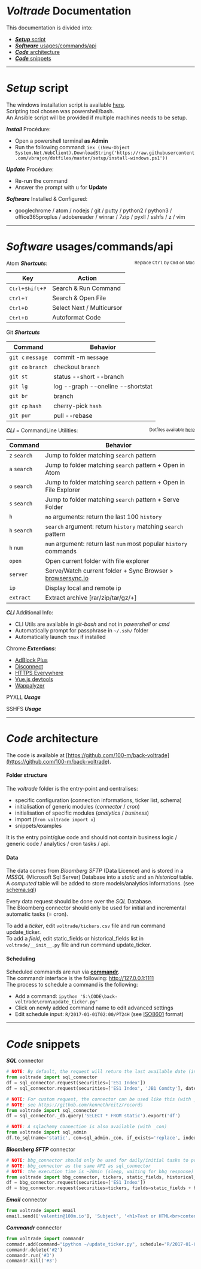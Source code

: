 # *Voltrade* Documentation

This documentation is divided into:
- <a href="#-setup-script" target="_self">***Setup*** script</a>
- <a href="#-software-usages-commands-api" target="_self">***Software*** usages/commands/api</a>
- <a href="#-code-architecture" target="_self">***Code*** architecture</a>
- <a href="#-code-snippets" target="_self">***Code*** snippets</a>

---

# ***Setup*** script

The windows installation script is available [here](https://github.com/vbrajon/dotfiles/blob/master/setup/install-windows.ps1).  
Scripting tool chosen was powershell/bash.  
An Ansible script will be provided if multiple machines needs to be setup.

***Install*** Procédure:
- Open a powershell terminal **as Admin**
- Run the following command:
  `iex ((New-Object System.Net.WebClient).DownloadString('https://raw.githubusercontent.com/vbrajon/dotfiles/master/setup/install-windows.ps1'))`

***Update*** Procédure:
- Re-run the command
- Answer the prompt with <kbd>u</kbd> for **Update**

***Software*** Installed & Configured:
- googlechrome / atom / nodejs / git / putty / python2 / python3 / office365proplus / adobereader / winrar / 7zip / pyxll / sshfs / z / vim

---

# ***Software*** usages/commands/api

Atom ***Shortcuts***:<small style="float: right;">Replace <kbd>Ctrl</kbd> by <kbd>Cmd</kbd> on Mac</small>

Key | Action
--- | ---
<kbd>Ctrl</kbd>+<kbd>Shift</kbd>+<kbd>P</kbd> | Search & Run Command
<kbd>Ctrl</kbd>+<kbd>T</kbd> | Search & Open File
<kbd>Ctrl</kbd>+<kbd>D</kbd> | Select Next / Multicursor
<kbd>Ctrl</kbd>+<kbd>B</kbd> | Autoformat Code

Git ***Shortcuts***

Command | Behavior
--- | ---
`git c` `message` | commit -m `message`
`git co` `branch` | checkout `branch`
`git st` | status --short --branch
`git lg` | log --graph --oneline --shortstat
`git br` | branch
`git cp` `hash` | cherry-pick `hash`
`git pur` | pull --rebase

***CLI*** = CommandLine Utilities: <small style="float: right;">Dotfiles available [here](https://github.com/vbrajon/dotfiles)</small>

Command | Behavior
--- | ---
`z` `search` | Jump to folder matching `search` pattern
`a` `search` | Jump to folder matching `search` pattern + Open in Atom
`o` `search` | Jump to folder matching `search` pattern + Open in File Explorer
`s` `search` | Jump to folder matching `search` pattern + Serve Folder
`h` | `no` arguments: return the last 100 `history`
`h` `search` | `search` argument: return `history` matching `search` pattern
`h` `num` | `num` argument: return last `num` most popular `history` commands
`open` | Open current folder with file explorer
`server` | Serve/Watch current folder + Sync Browser > [browsersync.io](https://www.browsersync.io/)
`ip` | Display local and remote ip
`extract` | Extract archive [rar/zip/tar/gz/+]

***CLI*** Additional Info:
- CLI Utils are available in *git-bash* and not in *powershell* or *cmd*
- Automatically prompt for passphrase in `~/.ssh/` folder
- Automatically launch `tmux` if installed

Chrome ***Extentions***:
- [AdBlock Plus](https://chrome.google.com/webstore/detail/cfhdojbkjhnklbpkdaibdccddilifddb)
- [Disconnect](https://chrome.google.com/webstore/detail/jeoacafpbcihiomhlakheieifhpjdfeo)
- [HTTPS Everywhere](https://chrome.google.com/webstore/detail/gcbommkclmclpchllfjekcdonpmejbdp)
- [Vue.js devtools](https://chrome.google.com/webstore/detail/nhdogjmejiglipccpnnnanhbledajbpd)
- [Wappalyzer](https://chrome.google.com/webstore/detail/gppongmhjkpfnbhagpmjfkannfbllamg)

PYXLL ***Usage***

SSHFS ***Usage***

---

# ***Code*** architecture

The code is available at [https://github.com/100-m/back-voltrade](https://github.com/100-m/back-voltrade).

#### Folder structure

The *voltrade* folder is the entry-point and centralises:
- specific configuration (connection informations, ticker list, schema)
- initialisation of generic modules (*connector* / *cron*)
- initialisation of specific modules (*analytics* / *business*)
- import (`from voltrade import x`)
- snippets/examples

It is the entry point/glue code and should not contain business logic / generic code / analytics / cron tasks / api.

#### Data

The data comes from *Bloomberg SFTP* (Data Licence) and is stored in a *MSSQL* (Microsoft Sql Server) Database into a *static* and an *historical* table. A *computed* table will be added to store models/analytics informations. (see <a tt href="https://github.com/100-m/back-voltrade/master/voltrade/schema.sql">schema.sql</a>)

Every data request should be done over the *SQL* Database.  
The Bloomberg connector should only be used for initial and incremental automatic tasks (= cron).  

To add a *ticker*, edit `voltrade/tickers.csv` file and run command update_ticker.  
To add a *field*, edit static_fields or historical_fields list in `voltrade/__init__.py` file and run  command update_ticker.  

#### Scheduling

Scheduled commands are run via [**commandr**](https://github.com/vbrajon/commandr).  
The commandr interface is the following: http://127.0.0.1:1111  
The process to schedule a command is the following:
- Add a command: `ipython 'S:\CODE\back-voltrade\cron\update_ticker.py'`
- Click on newly added command name to edit advanced settings
- Edit schedule input: `R/2017-01-01T02:00/PT24H` (see [ISO8601](https://en.wikipedia.org/wiki/ISO_8601#Repeating_intervals) format)

---

# ***Code*** snippets

***SQL*** connector
```python
# NOTE: By default, the request will return the last available date (in the sql database) and every fields (static and historical)
from voltrade import sql_connector
df = sql_connector.request(securities=['ES1 Index'])
df = sql_connector.request(securities=['ES1 Index', 'JB1 Comdty'], daterange=['2017-09-01', '2017-10-01'])
```

```python
# NOTE: For custom request, the connector can be used like this (with _db)
# NOTE: see https://github.com/kennethreitz/records
from voltrade import sql_connector
df = sql_connector._db.query('SELECT * FROM static').export('df')

# NOTE: A sqlachemy connection is also available (with _con)
from voltrade import sql_admin
df.to_sql(name='static', con=sql_admin._con, if_exists='replace', index=False)
```

***Bloomberg SFTP*** connector
```python
# NOTE: bbg_connector should only be used for daily/initial tasks to populate sql
# NOTE: bbg_connector as the same API as sql_connector
# NOTE: the execution time is ~20min (sleep, waiting for bbg response)
from voltrade import bbg_connector, tickers, static_fields, historical_fields
df = bbg_connector.request(securities=['ES1 Index'])
df = bbg_connector.request(securities=tickers, fields=static_fields + historical_fields, daterange=['2010-01-01', '2017-10-01'])
```

***Email*** connector
```python
from voltrade import email
email.send(['valentin@100m.io'], 'Subject', '<h1>Text or HTML<br>content here</h1>')
```

***Commandr*** connector
```python
from voltrade import commandr
commadr.add(command="ipython ~/update_ticker.py", schedule="R/2017-01-01T02:00/PT24H", runhook="#1", onsuccess="echo log >> /log.txt", onsuccess="echo error >> /error.txt")
commandr.delete('#2')
commandr.run('#3')
commandr.kill('#3')
```
